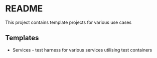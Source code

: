 # README

This project contains template projects for various use cases

## Templates

- Services - test harness for various services utilising test containers


